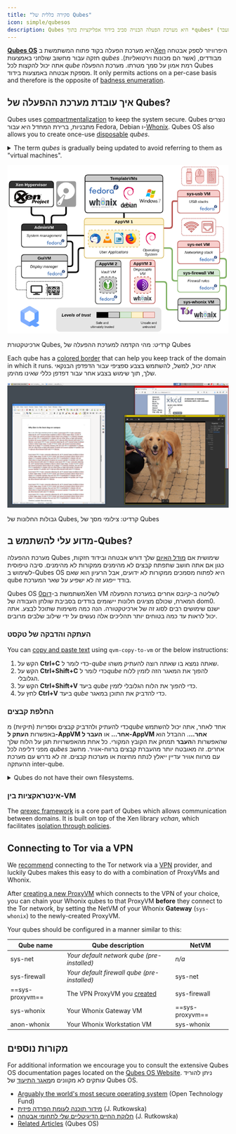 ```yaml
---
title: "סקירה כללית של Qubes"
icon: simple/qubesos
description: Qubes היא מערכת הפעלה הבנויה סביב בידוד אפליקציות בתוך *qubes* (לשעבר "VMs") לאבטחה מוגברת.
---
```


[**Qubes OS**](../desktop.md#qubes-os) היא מערכת הפעלה בקוד פתוח המשתמשת ב[Xen](https://en.wikipedia.org/wiki/Xen) היפרוויזר לספק אבטחה חזקה עבור מחשוב שולחני באמצעות *qubes* מבודדים, (אשר הם מכונות וירטואליות). אתה יכול להקצות לכל *qube* רמת אמון על סמך מטרתו. מערכת ההפעלה Qubes מספקת אבטחה באמצעות בידוד. It only permits actions on a per-case basis and therefore is the opposite of [badness enumeration](https://ranum.com/security/computer_security/editorials/dumb).

## איך עובדת מערכת ההפעלה של Qubes?

Qubes uses [compartmentalization](https://qubes-os.org/intro) to keep the system secure. Qubes נוצרים מתבניות, ברירת המחדל היא עבור Fedora, Debian ו-[Whonix](../desktop.md#whonix). Qubes OS also allows you to create once-use [disposable](https://qubes-os.org/doc/how-to-use-disposables) *qubes*.

<details class="note" markdown>
<summary>The term <em>qubes</em> is gradually being updated to avoid referring to them as "virtual machines".</summary>

חלק מהמידע כאן ובתיעוד של מערכת ההפעלה של Qubes עשוי להכיל שפה סותרת מכיוון שהמונח "appVM" משתנה בהדרגה ל-"qube". Qubes הם לא מכונות וירטואליות שלמות, אבל שומרים על פונקציונליות דומות ל-VMs.

</details>

![ארכיטקטורת Qubes](../assets/img/qubes/qubes-trust-level-architecture.png)
<figcaption>ארכיטקטורת Qubes, קרדיט: מהי הקדמה למערכת ההפעלה של Qubes</figcaption>

Each qube has a [colored border](https://qubes-os.org/screenshots) that can help you keep track of the domain in which it runs. אתה יכול, למשל, להשתמש בצבע ספציפי עבור הדפדפן הבנקאי שלך, תוך שימוש בצבע אחר עבור דפדפן כללי שאינו מהימן.

![גבול צבוע](../assets/img/qubes/r4.0-xfce-three-domains-at-work.png)
<figcaption>גבולות החלונות של Qubes, קרדיט: צילומי מסך של Qubes</figcaption>

## מדוע עלי להשתמש ב-Qubes?

מערכת ההפעלה Qubes שימושית אם [מודל האיום](../basics/threat-modeling.md) שלך דורש אבטחה ובידוד חזקות, כגון אם אתה חושב שתפתח קבצים לא מהימנים ממקורות לא מהימנים. סיבה טיפוסית לשימוש ב-Qubes OS היא לפתוח מסמכים ממקורות לא ידועים, אבל הרעיון הוא שאם qube בודד ייפגע זה לא ישפיע על שאר המערכת.

Qubes OS משתמשת ב-[דום0](https://wiki.xenproject.org/wiki/Dom0)Xen VM לשליטה ב-*קיובס* אחרים במערכת ההפעלה המארח, שכולם מציגים חלונות יישומים בודדים בסביבת שולחן העבודה של dom0. ישנם שימושים רבים לסוג זה של ארכיטקטורה. הנה כמה משימות שתוכל לבצע. אתה יכול לראות עד כמה בטוחים יותר תהליכים אלה נעשים על ידי שילוב שלבים מרובים.

### העתקה והדבקה של טקסט

You can [copy and paste text](https://qubes-os.org/doc/how-to-copy-and-paste-text) using `qvm-copy-to-vm` or the below instructions:

1. הקש על **Ctrl+C** כדי לומר ל-*qube* שאתה נמצא בו שאתה רוצה להעתיק משהו.
2. הקש על **Ctrl+Shift+C** כדי לומר ל*qube* להפוך את המאגר הזה לזמין ללוח הגלובלי.
3. הקש על **Ctrl+Shift+V** ביעד *qube* כדי להפוך את הלוח הגלובלי לזמין.
4. לחץ על **Ctrl+V** ביעד *qube* כדי להדביק את התוכן במאגר.

### החלפת קבצים

כדי להעתיק ולהדביק קבצים וספריות (תיקיות) מ*qube* אחד לאחר, אתה יכול להשתמש באפשרות **העתק ל-AppVM אחר...** או **העבר ל-AppVM אחר...**. ההבדל הוא שהאפשרות ה**העבר** תמחק את הקובץ המקורי. כל אחת מהאפשרויות תגן על הלוח שלך מפני דליפה לכל *qubes* אחרים. זה מאובטח יותר מהעברת קבצים ברווח-אוויר. מחשב עם מרווח אוויר עדיין ייאלץ לנתח מחיצות או מערכות קבצים. זה לא נדרש עם מערכת ההעתקה inter-qube.

<details class="note" markdown>
<summary>Qubes do not have their own filesystems.</summary>

You can [copy and move files](https://qubes-os.org/doc/how-to-copy-and-move-files) between *qubes*. כאשר עושים זאת השינויים לא מתבצעים באופן מיידי וניתן לבטל אותם בקלות במקרה של תאונה. When you run a *qube*, it does not have a persistent filesystem. אתה יכול ליצור ולמחוק קבצים, אבל השינויים האלה הם ארעיים.

</details>

### אינטראקציות בין-VM

The [qrexec framework](https://qubes-os.org/doc/qrexec) is a core part of Qubes which allows communication between domains. It is built on top of the Xen library *vchan*, which facilitates [isolation through policies](https://qubes-os.org/news/2020/06/22/new-qrexec-policy-system).

## Connecting to Tor via a VPN

We [recommend](../advanced/tor-overview.md) connecting to the Tor network via a [VPN](../vpn.md) provider, and luckily Qubes makes this easy to do with a combination of ProxyVMs and Whonix.

After [creating a new ProxyVM](https://github.com/Qubes-Community/Contents/blob/master/docs/configuration/vpn.md) which connects to the VPN of your choice, you can chain your Whonix qubes to that ProxyVM **before** they connect to the Tor network, by setting the NetVM of your Whonix **Gateway** (`sys-whonix`) to the newly-created ProxyVM.

Your qubes should be configured in a manner similar to this:

| Qube name       | Qube description                                                                                                 | NetVM           |
| --------------- | ---------------------------------------------------------------------------------------------------------------- | --------------- |
| sys-net         | *Your default network qube (pre-installed)*                                                                      | *n/a*           |
| sys-firewall    | *Your default firewall qube (pre-installed)*                                                                     | sys-net         |
| ==sys-proxyvm== | The VPN ProxyVM you [created](https://github.com/Qubes-Community/Contents/blob/master/docs/configuration/vpn.md) | sys-firewall    |
| sys-whonix      | Your Whonix Gateway VM                                                                                           | ==sys-proxyvm== |
| anon-whonix     | Your Whonix Workstation VM                                                                                       | sys-whonix      |

## מקורות נוספים

For additional information we encourage you to consult the extensive Qubes OS documentation pages located on the [Qubes OS Website](https://qubes-os.org/doc). ניתן להוריד עותקים לא מקוונים מ[מאגר התיעוד](https://github.com/QubesOS/qubes-doc) של Qubes OS.

- [Arguably the world's most secure operating system](https://opentech.fund/news/qubes-os-arguably-the-worlds-most-secure-operating-system-motherboard) (Open Technology Fund)
- [מידור תוכנה לעומת הפרדה פיזית](https://invisiblethingslab.com/resources/2014/Software_compartmentalization_vs_physical_separation.pdf) (J. Rutkowska)
- [חלוקת החיים הדיגיטליים שלי לתחומי אבטחה](https://blog.invisiblethings.org/2011/03/13/partitioning-my-digital-life-into.html) (J. Rutkowska)
- [Related Articles](https://qubes-os.org/news/categories/#articles) (Qubes OS)
